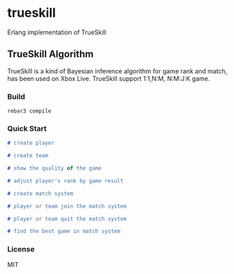 # trueskill
Erlang implementation of TrueSkill

## TrueSkill Algorithm
TrueSkill is a kind of Bayesian inference algorithm for game rank and match, 
has been used on Xbox Live.
TrueSkill support 1:1,N:M, N:M:J:K game.

### Build
```shell
rebar3 compile
```

### Quick Start
```erlang 
# create player

# create team

# show the quality of the game

# adjust player's rank by game result

# create match system

# player or team join the match system

# player or team quit the match system

# find the best game in match system
```

### License 
MIT
